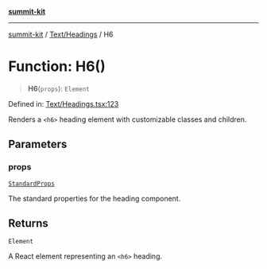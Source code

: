 [**summit-kit**](../../../README.md)

***

[summit-kit](../../../modules.md) / [Text/Headings](../README.md) / H6

# Function: H6()

> **H6**(`props`): `Element`

Defined in: [Text/Headings.tsx:123](https://github.com/andrewgremlich/summit-kit/blob/879fe038da4060c7d5beebe217d6169be640991f/src/react/Text/Headings.tsx#L123)

Renders a `<h6>` heading element with customizable classes and children.

## Parameters

### props

[`StandardProps`](../../../Types/general/type-aliases/StandardProps.md)

The standard properties for the heading component.

## Returns

`Element`

A React element representing an `<h6>` heading.

